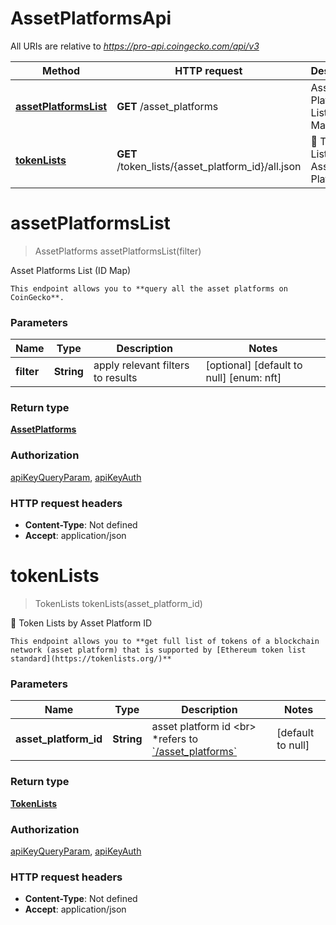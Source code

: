 # AssetPlatformsApi

All URIs are relative to *https://pro-api.coingecko.com/api/v3*

| Method | HTTP request | Description |
|------------- | ------------- | -------------|
| [**assetPlatformsList**](AssetPlatformsApi.md#assetPlatformsList) | **GET** /asset_platforms | Asset Platforms List (ID Map) |
| [**tokenLists**](AssetPlatformsApi.md#tokenLists) | **GET** /token_lists/{asset_platform_id}/all.json | 👑 Token Lists by Asset Platform ID |


<a name="assetPlatformsList"></a>
# **assetPlatformsList**
> AssetPlatforms assetPlatformsList(filter)

Asset Platforms List (ID Map)

    This endpoint allows you to **query all the asset platforms on CoinGecko**.

### Parameters

|Name | Type | Description  | Notes |
|------------- | ------------- | ------------- | -------------|
| **filter** | **String**| apply relevant filters to results | [optional] [default to null] [enum: nft] |

### Return type

[**AssetPlatforms**](../Models/AssetPlatforms.md)

### Authorization

[apiKeyQueryParam](../README.md#apiKeyQueryParam), [apiKeyAuth](../README.md#apiKeyAuth)

### HTTP request headers

- **Content-Type**: Not defined
- **Accept**: application/json

<a name="tokenLists"></a>
# **tokenLists**
> TokenLists tokenLists(asset\_platform\_id)

👑 Token Lists by Asset Platform ID

    This endpoint allows you to **get full list of tokens of a blockchain network (asset platform) that is supported by [Ethereum token list standard](https://tokenlists.org/)**

### Parameters

|Name | Type | Description  | Notes |
|------------- | ------------- | ------------- | -------------|
| **asset\_platform\_id** | **String**| asset platform id &lt;br&gt; *refers to [&#x60;/asset_platforms&#x60;](/reference/asset-platforms-list) | [default to null] |

### Return type

[**TokenLists**](../Models/TokenLists.md)

### Authorization

[apiKeyQueryParam](../README.md#apiKeyQueryParam), [apiKeyAuth](../README.md#apiKeyAuth)

### HTTP request headers

- **Content-Type**: Not defined
- **Accept**: application/json

